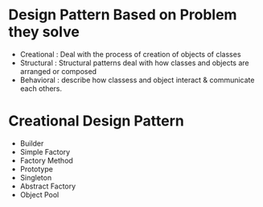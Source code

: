 # Design Pattern Based on Problem they solve
- Creational : Deal with the process of creation of objects of classes
- Structural : Structural patterns deal with how classes and objects are arranged or composed
- Behavioral : describe how classess and object interact & communicate each others.

# Creational Design Pattern
- Builder
- Simple Factory
- Factory Method
- Prototype
- Singleton
- Abstract Factory
- Object Pool
